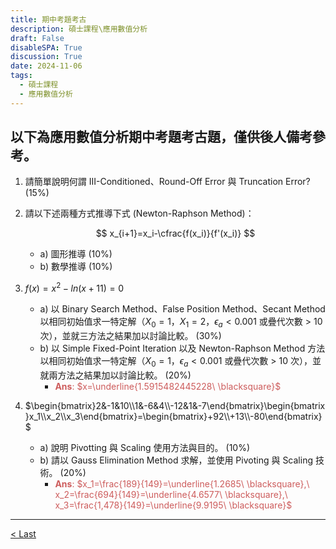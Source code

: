 ```yaml
---
title: 期中考題考古
description: 碩士課程\應用數值分析
draft: False
disableSPA: True
discussion: True
date: 2024-11-06
tags:
  - 碩士課程
  - 應用數值分析
---
```

以下為應用數值分析期中考題考古題，僅供後人備考參考。
---
1. 請簡單說明何謂 III-Conditioned、Round-Off Error 與 Truncation Error? (15%)
2. 請以下述兩種方式推導下式 (Newton-Raphson Method)：

    $$
    x_{i+1}=x_i-\cfrac{f(x_i)}{f'(x_i)}
    $$
   - a) 圖形推導 (10%)
   - b) 數學推導 (10%)
3. $f(x)=x^2-ln(x+11)=0$
   - a) 以 Binary Search Method、False Position Method、Secant Method 以相同初始值求一特定解（$X_0=1，X_1=2，\epsilon_a<0.001$ 或疊代次數 > 10 次），並就三方法之結果加以討論比較。 (30%)
   - b) 以 Simple Fixed-Point Iteration 以及 Newton-Raphson Method 方法以相同初始值求一特定解（$X_0=1，\epsilon_a<0.001$ 或疊代次數 > 10 次），並就兩方法之結果加以討論比較。 (20%)
     - <span style="color: IndianRed;">**Ans**: $x=\underline{1.5915482445228\ \blacksquare}$</span>
4. $\begin{bmatrix}2&-1&10\\1&-6&4\\-12&1&-7\end{bmatrix}\begin{bmatrix}x_1\\x_2\\x_3\end{bmatrix}=\begin{bmatrix}+92\\+13\\-80\end{bmatrix}$
   - a) 說明 Pivotting 與 Scaling 使用方法與目的。 (10%)
   - b) 請以 Gauss Elimination Method 求解，並使用 Pivoting 與 Scaling 技術。 (20%)
     - <span style="color: IndianRed;">**Ans**: $x_1=\frac{189}{149}=\underline{1.2685\ \blacksquare},\ x_2=\frac{694}{149}=\underline{4.6577\ \blacksquare},\ x_3=\frac{1,478}{149}=\underline{9.9195\ \blacksquare}$</span>


---
<div style="display: grid; grid-template-columns: 1fr 4fr 1fr;">
  <div><a href="20241030_LU分解與矩陣求逆">< Last</a></div>
  <div></div>
  <div></div>
</div>